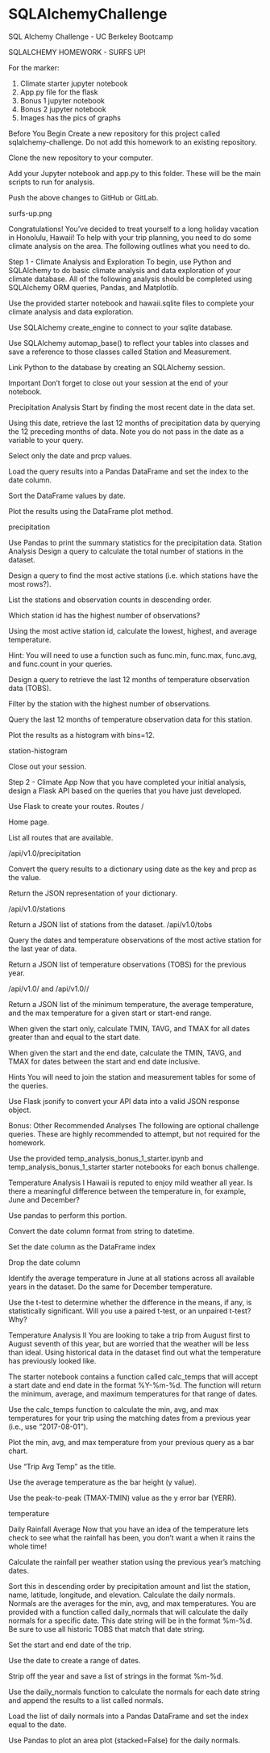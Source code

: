 # SQLAlchemyChallenge
SQL Alchemy Challenge - UC Berkeley Bootcamp




SQLALCHEMY HOMEWORK - SURFS UP!


For the marker:  
1) Climate starter jupyter notebook
2) App.py file for the flask
3) Bonus 1 jupyter notebook
4) Bonus 2 jupyter notebook
5) Images has the pics of graphs


Before You Begin
Create a new repository for this project called sqlalchemy-challenge. Do not add this homework to an existing repository.

Clone the new repository to your computer.

Add your Jupyter notebook and app.py to this folder. These will be the main scripts to run for analysis.

Push the above changes to GitHub or GitLab.

surfs-up.png

Congratulations! You’ve decided to treat yourself to a long holiday vacation in Honolulu, Hawaii! To help with your trip planning, you need to do some climate analysis on the area. The following outlines what you need to do.

Step 1 - Climate Analysis and Exploration
To begin, use Python and SQLAlchemy to do basic climate analysis and data exploration of your climate database. All of the following analysis should be completed using SQLAlchemy ORM queries, Pandas, and Matplotlib.

Use the provided starter notebook and hawaii.sqlite files to complete your climate analysis and data exploration.

Use SQLAlchemy create_engine to connect to your sqlite database.

Use SQLAlchemy automap_base() to reflect your tables into classes and save a reference to those classes called Station and Measurement.

Link Python to the database by creating an SQLAlchemy session.

Important Don’t forget to close out your session at the end of your notebook.

Precipitation Analysis
Start by finding the most recent date in the data set.

Using this date, retrieve the last 12 months of precipitation data by querying the 12 preceding months of data. Note you do not pass in the date as a variable to your query.

Select only the date and prcp values.

Load the query results into a Pandas DataFrame and set the index to the date column.

Sort the DataFrame values by date.

Plot the results using the DataFrame plot method.

precipitation

Use Pandas to print the summary statistics for the precipitation data.
Station Analysis
Design a query to calculate the total number of stations in the dataset.

Design a query to find the most active stations (i.e. which stations have the most rows?).

List the stations and observation counts in descending order.

Which station id has the highest number of observations?

Using the most active station id, calculate the lowest, highest, and average temperature.

Hint: You will need to use a function such as func.min, func.max, func.avg, and func.count in your queries.

Design a query to retrieve the last 12 months of temperature observation data (TOBS).

Filter by the station with the highest number of observations.

Query the last 12 months of temperature observation data for this station.

Plot the results as a histogram with bins=12.

station-histogram

Close out your session.

Step 2 - Climate App
Now that you have completed your initial analysis, design a Flask API based on the queries that you have just developed.

Use Flask to create your routes.
Routes
/

Home page.

List all routes that are available.

/api/v1.0/precipitation

Convert the query results to a dictionary using date as the key and prcp as the value.

Return the JSON representation of your dictionary.

/api/v1.0/stations

Return a JSON list of stations from the dataset.
/api/v1.0/tobs

Query the dates and temperature observations of the most active station for the last year of data.

Return a JSON list of temperature observations (TOBS) for the previous year.

/api/v1.0/<start> and /api/v1.0/<start>/<end>

Return a JSON list of the minimum temperature, the average temperature, and the max temperature for a given start or start-end range.

When given the start only, calculate TMIN, TAVG, and TMAX for all dates greater than and equal to the start date.

When given the start and the end date, calculate the TMIN, TAVG, and TMAX for dates between the start and end date inclusive.

Hints
You will need to join the station and measurement tables for some of the queries.

Use Flask jsonify to convert your API data into a valid JSON response object.

Bonus: Other Recommended Analyses
The following are optional challenge queries. These are highly recommended to attempt, but not required for the homework.

Use the provided temp_analysis_bonus_1_starter.ipynb and temp_analysis_bonus_1_starter starter notebooks for each bonus challenge.

Temperature Analysis I
Hawaii is reputed to enjoy mild weather all year. Is there a meaningful difference between the temperature in, for example, June and December?

Use pandas to perform this portion.

Convert the date column format from string to datetime.

Set the date column as the DataFrame index

Drop the date column

Identify the average temperature in June at all stations across all available years in the dataset. Do the same for December temperature.

Use the t-test to determine whether the difference in the means, if any, is statistically significant. Will you use a paired t-test, or an unpaired t-test? Why?

Temperature Analysis II
You are looking to take a trip from August first to August seventh of this year, but are worried that the weather will be less than ideal. Using historical data in the dataset find out what the temperature has previously looked like.

The starter notebook contains a function called calc_temps that will accept a start date and end date in the format %Y-%m-%d. The function will return the minimum, average, and maximum temperatures for that range of dates.

Use the calc_temps function to calculate the min, avg, and max temperatures for your trip using the matching dates from a previous year (i.e., use “2017-08-01”).

Plot the min, avg, and max temperature from your previous query as a bar chart.

Use “Trip Avg Temp” as the title.

Use the average temperature as the bar height (y value).

Use the peak-to-peak (TMAX-TMIN) value as the y error bar (YERR).

temperature

Daily Rainfall Average
Now that you have an idea of the temperature lets check to see what the rainfall has been, you don’t want a when it rains the whole time!

Calculate the rainfall per weather station using the previous year’s matching dates.

Sort this in descending order by precipitation amount and list the station, name, latitude, longitude, and elevation.
Calculate the daily normals. Normals are the averages for the min, avg, and max temperatures. You are provided with a function called daily_normals that will calculate the daily normals for a specific date. This date string will be in the format %m-%d. Be sure to use all historic TOBS that match that date string.

Set the start and end date of the trip.

Use the date to create a range of dates.

Strip off the year and save a list of strings in the format %m-%d.

Use the daily_normals function to calculate the normals for each date string and append the results to a list called normals.

Load the list of daily normals into a Pandas DataFrame and set the index equal to the date.

Use Pandas to plot an area plot (stacked=False) for the daily normals.
